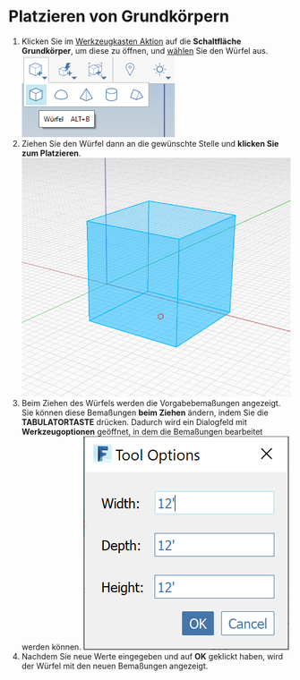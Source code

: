 # Platzieren von Grundkörpern

1. Klicken Sie im [Werkzeugkasten Aktion](https://github.com/FormIt3D/autodesk-formit-360-windows-help/tree/c377e7b8a3b8e43e684321d0b7de867608d317a3/tool-library/tool-bars-extended.md) auf die **Schaltfläche Grundkörper**, um diese zu öffnen, und [wählen](select-edge-face-or-object.md) Sie den Würfel aus.   ![](<../.gitbook/assets/primitive-cube (1).png>)&#x20;
2. Ziehen Sie den Würfel dann an die gewünschte Stelle und **klicken Sie zum Platzieren**.  ![](<../.gitbook/assets/image-2- (1).png>)  &#x20;
3. Beim Ziehen des Würfels werden die Vorgabebemaßungen angezeigt. Sie können diese Bemaßungen **beim Ziehen** ändern, indem Sie die **TABULATORTASTE** drücken. Dadurch wird ein Dialogfeld mit **Werkzeugoptionen** geöffnet, in dem die Bemaßungen bearbeitet werden können. ![](<../.gitbook/assets/image (1).png>) &#x20;
4. Nachdem Sie neue Werte eingegeben und auf **OK** geklickt haben, wird der Würfel mit den neuen Bemaßungen angezeigt.
